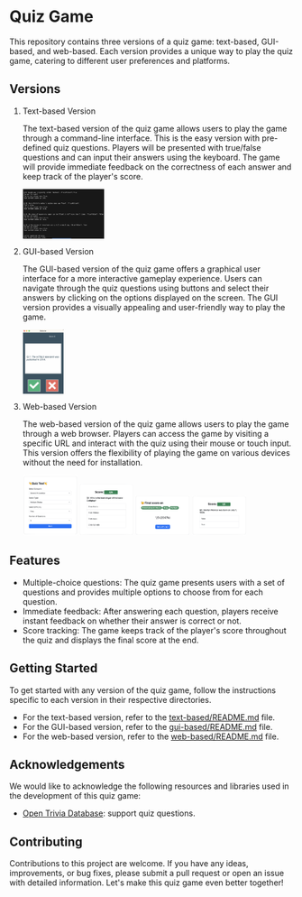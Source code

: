 # Quiz Game

This repository contains three versions of a quiz game: text-based, GUI-based, and web-based. Each version provides a unique way to play the quiz game, catering to different user preferences and platforms.

## Versions

1. Text-based Version

   The text-based version of the quiz game allows users to play the game through a command-line interface. This is the easy version with pre-defined quiz questions. Players will be presented with true/false questions and can input their answers using the keyboard. The game will provide immediate feedback on the correctness of each answer and keep track of the player's score. 
   
   <img src="text-based/images/text-based.png" alt="text quiz game" style="display:block; width:30%; height:auto">

2. GUI-based Version

   The GUI-based version of the quiz game offers a graphical user interface for a more interactive gameplay experience. Users can navigate through the quiz questions using buttons and select their answers by clicking on the options displayed on the screen. The GUI version provides a visually appealing and user-friendly way to play the game.
   
   <img src="gui-based/images/gui.png" alt="text quiz game" style="display:block; width:15%; height:auto">

3. Web-based Version

   The web-based version of the quiz game allows users to play the game through a web browser. Players can access the game by visiting a specific URL and interact with the quiz using their mouse or touch input. This version offers the flexibility of playing the game on various devices without the need for installation.
   
   <img src="web-based/images/web-based-1.png" alt="text quiz game" style="width:20%; height: auto;">
   <img src="web-based/images/web-based-2.png" alt="text quiz game" style="width:20%; height: auto;"> 
   <img src="web-based/images/web-based-3.png" alt="text quiz game" style="width:20%; height: auto;"> 
   <img src="web-based/images/web-based-4.png" alt="text quiz game" style="width:20%; height: auto;">
   

## Features

- Multiple-choice questions: The quiz game presents users with a set of questions and provides multiple options to choose from for each question.
- Immediate feedback: After answering each question, players receive instant feedback on whether their answer is correct or not.
- Score tracking: The game keeps track of the player's score throughout the quiz and displays the final score at the end.

## Getting Started

To get started with any version of the quiz game, follow the instructions specific to each version in their respective directories.

- For the text-based version, refer to the [text-based/README.md](./text-based/README.md) file.
- For the GUI-based version, refer to the [gui-based/README.md](./gui-based/README.md) file.
- For the web-based version, refer to the [web-based/README.md](./web-based/README.md) file.

## Acknowledgements

We would like to acknowledge the following resources and libraries used in the development of this quiz game:

- [Open Trivia Database](https://opentdb.com/): support quiz questions.

## Contributing

Contributions to this project are welcome. If you have any ideas, improvements, or bug fixes, please submit a pull request or open an issue with detailed information. Let's make this quiz game even better together!
